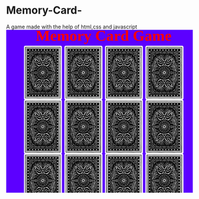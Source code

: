 # Memory-Card-

A game made with the help of html,css and javascript
![Screenshot](https://github.com/akkshaychauhan/Memory-Card-/blob/master/Screenshot%20from%202019-01-25%2023-14-26.png?raw=true)


